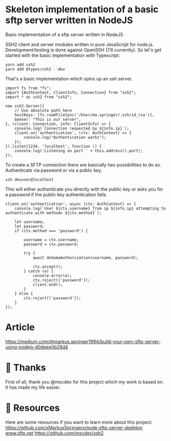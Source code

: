 # Skeleton implementation of a basic sftp server written in NodeJS

Basic implementation of a sftp server written in NodeJS


SSH2 client and server modules written in pure JavaScript for node.js.
Development/testing is done against OpenSSH (7.6 currently).
So let's get started with the basic implementation with Typescript:
```
yarn add ssh2
yarn add @types/ssh2 --dev
```

That's a basic implementation which spins up an ssh server.
```
import fs from "fs";
import {AuthContext, ClientInfo, Connection} from "ssh2";
import * as ssh2 from "ssh2";

new ssh2.Server({
    // Use absolute path here
    hostKeys: [fs.readFileSync('/User/ma.springer/.ssh/id_rsa')],
    banner: "This is our server",
}, (client: Connection, info: ClientInfo) => {
    console.log(`Connection requested by ${info.ip}`);
    client.on('authentication', (ctx: AuthContext) => {
        console.log("Authentication works");
    });
}).listen(1234, 'localhost', function () {
    console.log('Listening on port ' + this.address().port);
});
```

To create a SFTP connection there are basically two possibilities to do so.
Authenticate via password or via a public key.

```
ssh devuser@localhost
````

This will either authenticate you directly with the public key or asks you for a password if the public key authentication fails.

```
client.on('authentication', async (ctx: AuthContext) => {
    console.log(`User ${ctx.username} from ip ${info.ip} attempting to authenticate with method= ${ctx.method}`);

    let username;
    let password;
    if (ctx.method === 'password') {

        username = ctx.username;
        password = ctx.password;

        try {
            await doSomeAuthorization(username, password);

            ctx.accept();
        } catch (e) {
            console.error(e);
            ctx.reject(['password']);
            client.end();
        }
    } else {
        ctx.reject(['password']);
    }
});
```

# Article
https://medium.com/@markus.springer1994/build-your-own-sftp-server-using-nodejs-d0deee0b28d4

# 🌟 Thanks

First of all, thank you @mscdex for this project which my work is based on.
It has made my life easier.


# 🧰 Resources 

Here are some resources if you want to learn more about this project:
https://github.com/xMarkusSpringerx/node-sftp-server-skeleton
www.sftp.net
https://github.com/mscdex/ssh2
